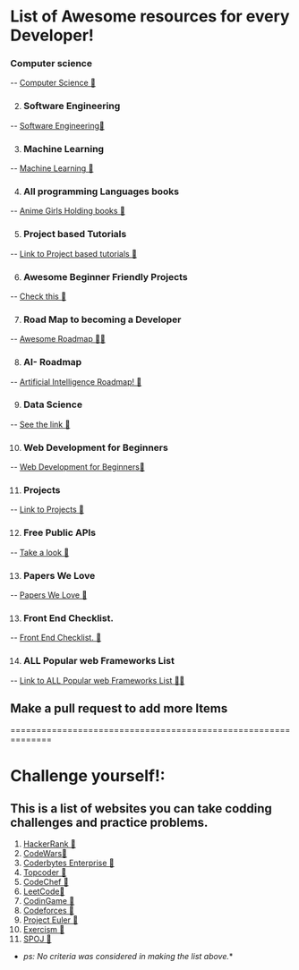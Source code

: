 # List of Awesome resources for every Developer!

### Computer science 
  -- [Computer Science 🚀 ](https://github.com/Developer-Y/cs-video-courses)

2. ### Software Engineering
  -- [Software Engineering🚀](https://github.com/jwasham/coding-interview-university)

3. ### Machine Learning
  -- [Machine Learning 🚀](https://i.am.ai/roadmap/#%F0%9F%9A%A6-wrap-up)

4. ### All programming Languages books
  -- [Anime Girls Holding books 🚀](https://github.com/cat-milk/Anime-Girls-Holding-Programming-Books)

5. ### Project based Tutorials
  -- [Link to Project based tutorials 🚀](https://github.com/practical-tutorials/project-based-learning)

6. ### Awesome Beginner Friendly Projects
  -- [Check this 🚀 ](https://github.com/MunGell/awesome-for-beginners)

7. ### Road Map to becoming a Developer
  -- [Awesome Roadmap 🚀🚀](https://github.com/kamranahmedse/developer-roadmap)

8. ### AI- Roadmap
  -- [Artificial Intelligence Roadmap! 🚀](https://github.com/AMAI-GmbH/AI-Expert-Roadmap)

9. ### Data Science 
  -- [See the link 🚀](https://i.am.ai/roadmap/#%F0%9F%9A%A6-wrap-up)

10. ### Web Development for Beginners
  -- [ Web Development for Beginners🚀](https://github.com/microsoft/Web-Dev-For-Beginners)

11. ### Projects 
  -- [Link to Projects 🚀 ](https://github.com/karan/Projects)

12.  ### Free Public APIs 
  -- [Take a look 🚀](https://github.com/public-apis/public-apis)

13. ### Papers We Love 
  -- [Papers We Love 🚀 ](https://github.com/papers-we-love/papers-we-love)

13. ### Front End Checklist.
  -- [Front End Checklist. 🚀](https://github.com/thedaviddias/Front-End-Checklist)

14. ### ALL  Popular  web Frameworks List
  -- [Link to ALL  Popular  web Frameworks List 🚀🚀 ](https://github.com/the-benchmarker/web-frameworks)

## Make a pull request to add more Items
==============================================================
# Challenge yourself!:
## This is a list of websites you can take codding challenges and practice problems.
1. [HackerRank 🚀](hackerrank.com)
2. [CodeWars🚀](https://codewars.com)
3. [Coderbytes Enterprise 🚀](https://coderbyte.com)
4. [Topcoder 🚀](https://topcoder.com)
5. [CodeChef 🚀](https://codechef.com)
6. [LeetCode🚀](https://leetcode.com)
7. [CodinGame 🚀](https://codingame.com)
8. [Codeforces 🚀](https://codeforces.com)
9. [Project Euler 🚀](https://projecteuler.net)
10. [Exercism 🚀](https://exercism.org)
11. [SPOJ 🚀](https://spoj.com)
*  *ps: No criteria was considered in making the list above.**
